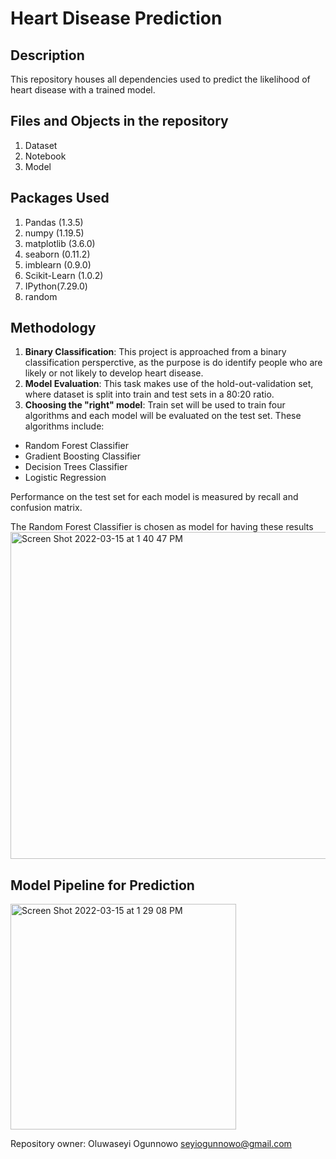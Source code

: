 # Heart Disease Prediction
## Description
This repository houses all dependencies used to predict the likelihood of heart disease with a trained model. 
## Files and Objects in the repository
1. Dataset 
2. Notebook 
3. Model
## Packages Used 
1. Pandas (1.3.5)
2. numpy (1.19.5)
3. matplotlib (3.6.0)
4. seaborn (0.11.2)
5. imblearn (0.9.0)
6. Scikit-Learn (1.0.2)
7. IPython(7.29.0)
8. random
## Methodology
1. **Binary Classification**: This project is approached from a binary classification persperctive, as the purpose is do identify people who are likely or not likely to develop heart disease. 
2. **Model Evaluation**: This task makes use of the hold-out-validation set, where dataset is split into train and test sets in a 80:20 ratio. 
3. **Choosing the "right" model**: Train set will be used to train four algorithms and each model will be evaluated on the test set. These algorithms include:
  <ul>
    <li>Random Forest Classifier</li>
    <li>Gradient Boosting Classifier</li>
    <li>Decision Trees Classifier</li>
    <li>Logistic Regression</li>
</ul>
Performance on the test set for each model is measured by recall and confusion matrix.<br> 
<p>The Random Forest Classifier is chosen as model for having these results
<img width="523" alt="Screen Shot 2022-03-15 at 1 40 47 PM" src="https://user-images.githubusercontent.com/66335828/158379761-4d85d639-0469-47ff-a586-5b8ca726a968.png">
  
## Model Pipeline for Prediction
  
<img width="361" alt="Screen Shot 2022-03-15 at 1 29 08 PM" src="https://user-images.githubusercontent.com/66335828/158377853-81577ee2-ba74-4942-8a44-20cd35c84644.png">
  
Repository owner: Oluwaseyi Ogunnowo seyiogunnowo@gmail.com
